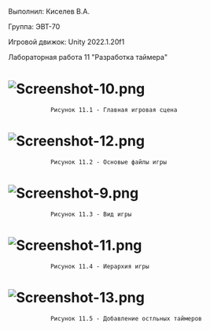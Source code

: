 Выполнил: Киселев В.А.

Группа: ЭВТ-70

Игровой движок: Unity 2022.1.20f1

Лабораторная работа 11 "Разработка таймера"

# ![Screenshot-10.png](https://i.postimg.cc/P5PNQGk8/Screenshot-10.png)
                Рисунок 11.1 - Главная игровая сцена
                
# ![Screenshot-12.png](https://i.postimg.cc/xCFL1j0t/Screenshot-12.png)
                Рисунок 11.2 - Основые файлы игры
                
# ![Screenshot-9.png](https://i.postimg.cc/59C3pGbT/Screenshot-9.png)
                Рисунок 11.3 - Вид игры
                
# ![Screenshot-11.png](https://i.postimg.cc/X71t69SC/Screenshot-11.png)
                Рисунок 11.4 - Иерархия игры
                
# ![Screenshot-13.png](https://i.postimg.cc/T1XnB7Qc/Screenshot-13.png)
                Рисунок 11.5 - Добавление остльных таймеров 
